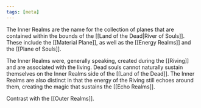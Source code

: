```yaml
---
tags: [meta]
---
```


The Inner Realms are the name for the collection of planes that are contained within the bounds of the [[Land of the Dead|River of Souls]]. These include the [[Material Plane]], as well as the [[Energy Realms]] and the [[Plane of Souls]].

The Inner Realms were, generally speaking, created during the [[Riving]] and are associated with the living. Dead souls cannot naturally sustain themselves on the Inner Realms side of the [[Land of the Dead]]. The Inner Realms are also distinct in that the energy of the Riving still echoes around them, creating the magic that sustains the [[Echo Realms]]. 

Contrast with the [[Outer Realms]]. 


